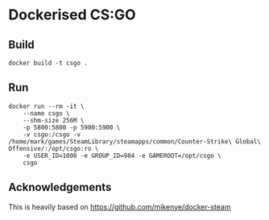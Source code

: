 # Dockerised CS:GO

## Build

```
docker build -t csgo .
```

## Run

```
docker run --rm -it \
    --name csgo \
    --shm-size 256M \
    -p 5800:5800 -p 5900:5900 \
    -v csgo:/csgo -v /home/mark/games/SteamLibrary/steamapps/common/Counter-Strike\ Global\ Offensive/:/opt/csgo:ro \
    -e USER_ID=1000 -e GROUP_ID=984 -e GAMEROOT=/opt/csgo \
    csgo
```

## Acknowledgements

This is heavily based on https://github.com/mikenye/docker-steam
